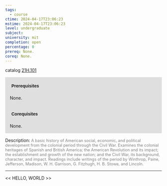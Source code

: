 ```yaml
---
tags:
  - course
ctime: 2024-04-17T23:06:23
mstime: 2024-04-17T23:06:23
level: undergraduate
subject: 
university: mit
completion: open
percentage: 0
prereq: None.
coreq: None.
---
```


catalog [21H.101](http://student.mit.edu/catalog/m21Ha.html#21H.101)

<span style="display: block; padding: 15px; background-color: rgb(100, 100, 100, 0.2);"><font id="m_prereq2318_0" style="display: block; font-family: Arial, sans-serif; font-weight: bold; padding: 5px">Prerequisites</font><br><span id="prereq2318_0">None.</span></span>
<span style="display: block; padding: 15px; background-color: rgb(100, 100, 100, 0.2);"><font id="m_coreq2318_0" style="display: block; font-family: Arial, sans-serif; font-weight: bold; padding: 5px">Corequisites</font><br><span id="coreq2318_0">None.</span></span>

<font style="">Description:</font>
<font style="color: grey; font-size: 0.8rem;">A basic history of American social, economic, and political development from the colonial period through the Civil War. Examines the colonial heritages of Spanish and British America; the American Revolution and its impact; the establishment and growth of the new nation; and the Civil War, its background, character, and impact. Readings include writings of the period by Winthrop, Paine, Jefferson, Madison, W. H. Garrison, G. Fitzhugh, H. B. Stowe, and Lincoln.</font>



---

<< HELLO, WORLD >>
